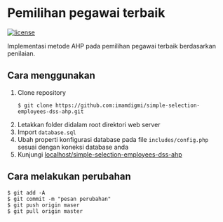# Pemilihan pegawai terbaik
[![license](https://img.shields.io/github/license/mashape/apistatus.svg)](https://github.com/imamdigmi/simple-selection-employees-dss-ahp/blob/master/LICENSE)

Implementasi metode AHP pada pemilihan pegawai terbaik berdasarkan penilaian.

## Cara menggunakan
1. Clone repository
    ```
    $ git clone https://github.com:imamdigmi/simple-selection-employees-dss-ahp.git
    ```
2. Letakkan folder didalam root direktori web server
3. Import `database.sql`
4. Ubah properti konfigurasi database pada file `includes/config.php` sesuai dengan koneksi database anda 
5. Kunjungi [localhost/simple-selection-employees-dss-ahp](http://localhost/simple-selection-employees-dss-ahp)

## Cara melakukan perubahan
```
$ git add -A
$ git commit -m "pesan perubahan"
$ git push origin maser
$ git pull origin master
```
